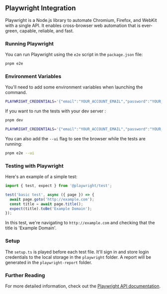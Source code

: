## Playwright Integration

Playwright is a Node.js library to automate Chromium, Firefox, and WebKit with a single API. It enables cross-browser web automation that is ever-green, capable, reliable, and fast.

### Running Playwright


You can run Playwright using the `e2e` script in the `package.json` file:

```bash
pnpm e2e
```

### Environment Variables

You'll need to add some environment variables when launching the command.

```bash
PLAYWRIGHT_CREDENTIALS='{"email":"YOUR_ACCOUNT_EMAIL","password":"YOUR_PASSWORD"}' pnpm e2e
```

If you want to run the tests with your dev server :

```bash
pnpm dev

PLAYWRIGHT_CREDENTIALS='{"email":"YOUR_ACCOUNT_EMAIL","password":"YOUR_PASSWORD"}' CI=true PREVIEW_URL=http://localhost:5173 pnpm e2e
```

You can also add the `--ui` flag to see the browser while the tests are running:

```bash
pnpm e2e --ui
```

### Testing with Playwright

Here's an example of a simple test:

```javascript
import { test, expect } from '@playwright/test';

test('basic test', async ({ page }) => {
  await page.goto('http://example.com');
  const title = await page.title();
  expect(title).toBe('Example Domain');
});
```

In this test, we're navigating to `http://example.com` and checking that the title is 'Example Domain'.

### Setup

The `setup.ts` is played before each test file. It'll sign in and store login credentials to the local storage in the `playwright` folder.
A report will be generated in the `playwright-report` folder.

### Further Reading

For more detailed information, check out the [Playwright API documentation](https://playwright.dev/docs/api/class-playwright).
